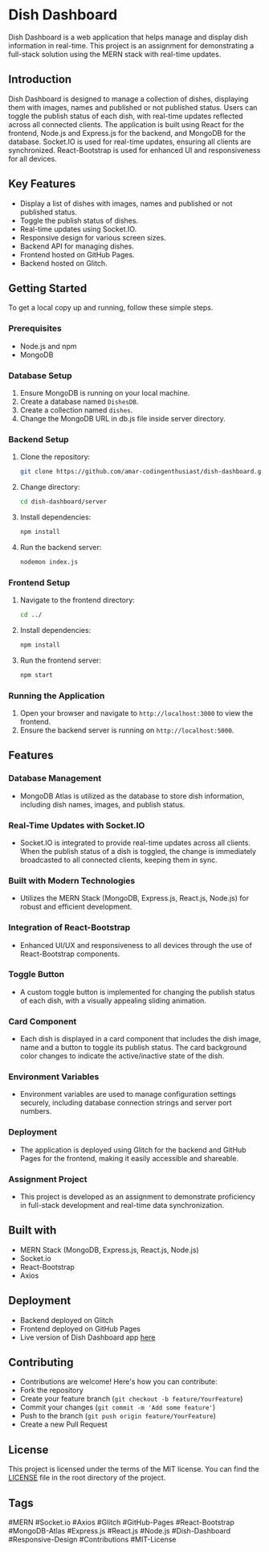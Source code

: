 # Dish Dashboard

Dish Dashboard is a web application that helps manage and display dish information in real-time. This project is an assignment for demonstrating a full-stack solution using the MERN stack with real-time updates.

## Introduction

Dish Dashboard is designed to manage a collection of dishes, displaying them with images, names and published or not published status. Users can toggle the publish status of each dish, with real-time updates reflected across all connected clients. The application is built using React for the frontend, Node.js and Express.js for the backend, and MongoDB for the database. Socket.IO is used for real-time updates, ensuring all clients are synchronized. React-Bootstrap is used for enhanced UI and responsiveness for all devices.

## Key Features

- Display a list of dishes with images, names and published or not published status.
- Toggle the publish status of dishes.
- Real-time updates using Socket.IO.
- Responsive design for various screen sizes.
- Backend API for managing dishes.
- Frontend hosted on GitHub Pages.
- Backend hosted on Glitch.

## Getting Started

To get a local copy up and running, follow these simple steps.

### Prerequisites

- Node.js and npm
- MongoDB

### Database Setup

1. Ensure MongoDB is running on your local machine.
2. Create a database named `DishesDB`.
3. Create a collection named `dishes`.
4. Change the MongoDB URL in db.js file inside server directory.

### Backend Setup

1. Clone the repository:
   ```sh
   git clone https://github.com/amar-codingenthusiast/dish-dashboard.git
2. Change directory:
   ```sh
   cd dish-dashboard/server
3. Install dependencies:
   ```sh
   npm install
4. Run the backend server:
   ```sh
   nodemon index.js

### Frontend Setup

1. Navigate to the frontend directory:
   ```sh
   cd ../
2. Install dependencies:
   ```sh
   npm install
3. Run the frontend server:
   ```sh
   npm start

### Running the Application

1. Open your browser and navigate to `http://localhost:3000` to view the frontend.
2. Ensure the backend server is running on `http://localhost:5000`.

## Features

### Database Management
- MongoDB Atlas is utilized as the database to store dish information, including dish names, images, and publish status.

### Real-Time Updates with Socket.IO
- Socket.IO is integrated to provide real-time updates across all clients. When the publish status of a dish is toggled, the change is immediately broadcasted to all connected clients, keeping them in sync.

### Built with Modern Technologies
- Utilizes the MERN Stack (MongoDB, Express.js, React.js, Node.js) for robust and efficient development.

### Integration of React-Bootstrap
- Enhanced UI/UX and responsiveness to all devices through the use of React-Bootstrap components.

### Toggle Button
- A custom toggle button is implemented for changing the publish status of each dish, with a visually appealing sliding animation.

### Card Component
- Each dish is displayed in a card component that includes the dish image, name and a button to toggle its publish status. The card background color changes to indicate the active/inactive state of the dish.

### Environment Variables
- Environment variables are used to manage configuration settings securely, including database connection strings and server port numbers.

### Deployment
- The application is deployed using Glitch for the backend and GitHub Pages for the frontend, making it easily accessible and shareable.

### Assignment Project
- This project is developed as an assignment to demonstrate proficiency in full-stack development and real-time data synchronization.

## Built with
 - MERN Stack (MongoDB, Express.js, React.js, Node.js)
 - Socket.io
 - React-Bootstrap
 - Axios

## Deployment
 - Backend deployed on Glitch
 - Frontend deployed on GitHub Pages
 - Live version of Dish Dashboard app [here](https://amar-codingenthusiast.github.io/dish-dashboard)

## Contributing
 - Contributions are welcome! Here's how you can contribute:
 - Fork the repository
 - Create your feature branch (`git checkout -b feature/YourFeature`)
 - Commit your changes (`git commit -m 'Add some feature'`)
 - Push to the branch (`git push origin feature/YourFeature`)
 - Create a new Pull Request

## License
This project is licensed under the terms of the MIT license. You can find the [LICENSE](LICENSE) file in the root directory of the project.

## Tags
#MERN #Socket.io #Axios #Glitch #GitHub-Pages #React-Bootstrap #MongoDB-Atlas #Express.js #React.js #Node.js #Dish-Dashboard #Responsive-Design #Contributions #MIT-License
